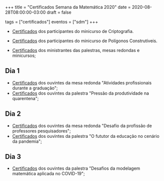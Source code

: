 +++
title = "Certificados Semana da Matemática 2020"
date = 2020-08-28T08:00:00-03:00
draft = false

tags = ["certificados"]
eventos = ["sdm"]
+++

- [Certificados](/arquivos/2020/sdm/sdm_criptografia_2020.pdf) dos participantes do minicurso de Criptografia.
- [Certificados](/arquivos/2020/sdm/sdm_poligonos_2020.pdf) dos participantes do minicurso de Polígonos Construtíveis.

- [Certificados](/arquivos/2020/sdm/sdm_palestrantes_2020.pdf) dos ministrantes das palestras, mesas redondas e minicursos;

## Dia 1

- [Certificados](/arquivos/2020/sdm/sdm_mesa1_2020.pdf) dos ouvintes da mesa redonda "Atividades profissionais durante a graduação";
- [Certificados](/arquivos/2020/sdm/sdm_palestra1_2020.pdf) dos ouvintes da palestra "Pressão da produtividade na quarentena";

## Dia 2

- [Certificados](/arquivos/2020/sdm/sdm_mesa2_2020.pdf) dos ouvintes da mesa redonda "Desafio da profissão de professores pesquisadores";
- [Certificados](/arquivos/2020/sdm/sdm_palestra2_2020.pdf) dos ouvintes da palestra "O fututor da educação no cenário da pandemia";

## Dia 3

- [Certificados](/arquivos/2020/sdm/sdm_palestra3_2020.pdf) dos ouvintes da palestra "Desafios da modelagem matemática aplicada no COVID-19";
